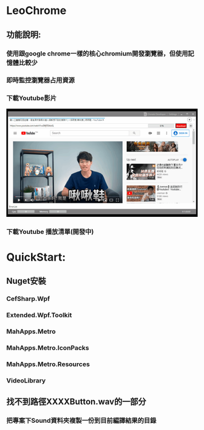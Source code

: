 # LeoChrome
## 功能說明:
### 使用跟google chrome一樣的核心chromium開發瀏覽器，但使用記憶體比較少</li>
### 即時監控瀏覽器占用資源
### 下載Youtube影片
![image](https://github.com/e23882/LeoChrome/blob/master/DownloadDemo.gif)

### 下載Youtube 播放清單(開發中)


# QuickStart:
## Nuget安裝
### CefSharp.Wpf
### Extended.Wpf.Toolkit
### MahApps.Metro
### MahApps.Metro.IconPacks
### MahApps.Metro.Resources
### VideoLibrary

## 找不到路徑XXXXButton.wav的一部分
### 把專案下Sound資料夾複製一份到目前編譯結果的目錄
